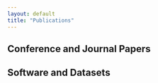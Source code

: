 ```yaml
---
layout: default
title: "Publications"
---
```


## Conference and Journal Papers

<script src="https://bibbase.org/show?bib=https://ramonpereira.github.io/publications/ramon-publications.bib&jsonp=1"></script>

## Software and Datasets

<script src="https://bibbase.org/show?bib=https://ramonpereira.github.io/publications/ramon-softwares-datasets.bib&jsonp=1"></script>
